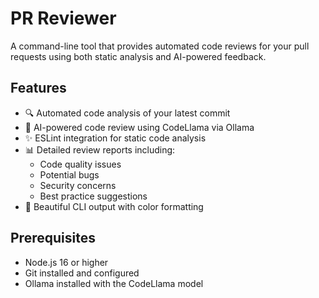 # PR Reviewer

A command-line tool that provides automated code reviews for your pull requests using both static analysis and AI-powered feedback.

## Features

- 🔍 Automated code analysis of your latest commit
- 🤖 AI-powered code review using CodeLlama via Ollama
- ✨ ESLint integration for static code analysis
- 📊 Detailed review reports including:
  - Code quality issues
  - Potential bugs
  - Security concerns
  - Best practice suggestions
- 🎨 Beautiful CLI output with color formatting

## Prerequisites

- Node.js 16 or higher
- Git installed and configured
- Ollama installed with the CodeLlama model



